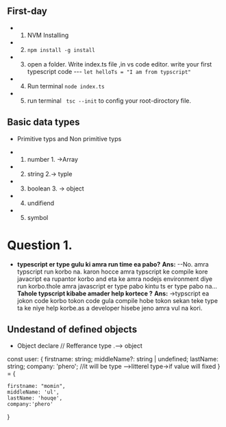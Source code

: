 ## First-day
- 1. NVM Installing
- 2. `npm install -g install` 
- 3. open a folder. Write index.ts file ,in vs code editor. write your first typescript code --- ` let helloTs = "I am from typscript" `
- 4. Run terminal `node index.ts`  
- 5. run terminal ` tsc --init` to config your root-diroctory file.
## Basic data types
* Primitive typs and Non primitive typs
- 1. number           1. ->Array
- 2. string         2.-> typle
- 3. boolean        3. ->  object
- 4. undifiend
- 5. symbol 
# Question 1.
- **typescript er type gulu ki amra run time ea pabo?**
 **Ans:** --No. amra typscript run korbo na. karon hocce amra typscript ke compile kore javacript ea rupantor korbo and eta ke amra nodejs environment diye run korbo.thole amra javascript er type pabo kintu ts er type pabo na...
**Tahole typscript kibabe amader help kortece ?**
**Ans:** ->typscript ea jokon code korbo tokon code gula compile hobe tokon sekan teke type ta ke niye help korbe.as a developer hisebe jeno amra vul na kori.

## Undestand of defined objects 
-  Object declare 
// Refferance type .--> object

const user: {
    firstname: string;
    middleName?: string | undefined;
    lastName: string;
    company: 'phero'; //it will be type -->litterel type->if value will fixed
} = {

    firstname: "momin",
    middleName: 'ul',
    lastName: 'houqe',
    company:'phero'
}
